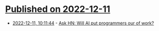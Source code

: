 # [Published on 2022-12-11](index.md)

* [2022-12-11, 10:11:44](https://news.ycombinator.com/item?id=33941868) - [Ask HN: Will AI put programmers our of work?](https://news.ycombinator.com/item?id=33941868)
